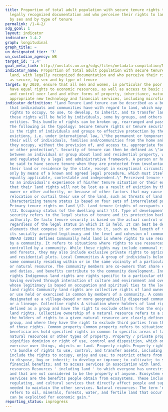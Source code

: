 ```yaml
---
title: Proportion of total adult population with secure tenure rights to land, with
  legally recognized documentation and who perceive their rights to land as secure,
  by sex and by type of tenure
permalink: /1-4-2/
sdg_goal: 1
layout: indicator
indicator: 1.4.2
graph: longitudinal
graph_title: ~
un_designated_tier: '3'
un_custodian_agency: WB
target_id: '1.4'
goal_meta_link: http://unstats.un.org/sdgs/files/metadata-compilation/Metadata-Goal-1.pdf
indicator_name: Proportion of total adult population with secure tenure rights to
  land, with legally recognized documentation and who perceive their rights to land
  as secure, by sex and by type of tenure
target: By 2030, ensure that all men and women, in particular the poor and the vulnerable,
  have equal rights to economic resources, as well as access to basic services, ownership
  and control over land and other forms of property, inheritance, natural resources,
  appropriate new technology and financial services, including microfinance.
indicator_definition: "Land Tenure Land tenure can be described as a bundle of rights
  that individuals and communities have with regard to land, which may include the
  rights to occupy, to use, to develop, to inherit, and to transfer land. Some of
  these rights will be held by individuals, some by groups, and others by political
  entities. This bundle of rights can be broken up, rearranged and passed on to others.
  The following is the typology: Secure tenure rights or tenure security Tenure security
  is the right of individuals and groups to effective protection by the state against
  evictions, i.e. under international law, \"the permanent or temporary removal against
  their will of individuals, families and/communities from the home and/or the land
  they occupy, without the provision of, and access to, appropriate form of legal
  or other protection\". Security of tenure can then be defined as \"an agreement
  between an individual or group about land and residential property, which is governed
  and regulated by a legal and administrative framework. A person or household can
  be said to have secure tenure when they are protected from involuntary removal from
  their land or residence by the state, except in exceptional circumstances, and then
  only by means of a known and agreed legal procedure, which must itself be objective,
  equally applicable, contestable and independent.\" Perceived tenure security refers
  to an individual's experience of his/her tenure situation or their estimated probability
  that their land rights will not be lost as a result of eviction by the state, land
  owner or other authority, or because of other factors that may cause involuntary
  relocation or curtail their use of the land, such as threats of land conflicts.
  Characterizing tenure status is based on four sets of interrelated parameters: \t1.
  Primary tenure rights on land \t2. Land tenure (rights of occupants on the land)
  \t3. Occupancy status (of the dwelling unit) \t4. Type of development Legal tenure
  security refers to the legal status of tenure and its protection backed up by state
  authority. De facto tenure security is based on the actual control of property,
  regardless of the legal status in which it is held. It can best be defined by the
  elements that compose it or contribute to it, such as the length of time of occupation,
  its socially accepted legitimacy and the level and cohesion of community organization.
  UNFAO (2003) defines Communally held land is where rights to use resources are held
  by a community. It refers to situations where rights to use resources are held and
  controlled by a community. While these rights may include communal rights to pastures
  and forests, they may also include exclusive private rights to agricultural land
  and residential plots. Local Communities A group of individuals belonging to the
  same community residing within or in the same vicinity of a particular parcel, property
  or natural resource. The community members are co-owners that share exclusive rights
  and duties, and benefits contribute to the community development. Indigenous land
  rights Indigenous land rights are rights specific to a particular ethnic group,
  having evolved through interaction of culture and environment and overseen by authorities
  whose legitimacy is based on occupation and spiritual ties to the locality. Community
  land rights Community land rights are collective rights of land ownership, access
  or use held or exercised in common by members of a community. A community may be
  designated as a village-based or more geographically dispersed community, or a clan
  or a lineage. Collective rights A situation where holders of land rights are clearly
  defined as a group and have the right to exclude others from the enjoyment of those
  land rights. Collective ownership of a natural resource refers to a situation where
  the holders of rights to a given natural resource are clearly defined as a collective
  group, and where they have the right to exclude third parties from the enjoyment
  of those rights. Common property Common property refers to situations in which entitled
  beneficiaries hold specified rights in common to specific areas of land, land-based
  natural resources or other types of property. Property / private property Property
  signifies dominion or right of use, control and disposition, which one may lawfully
  exercise over things, objects or land. Property rights Property rights refer to
  \"a bundle of rights to use, control, and transfer assets, including land. These
  include the rights to occupy, enjoy and use; to restrict others from entry or use;
  to dispose, buy or inherit; to develop or improve; to cultivate; to sublet; to realize
  financial benefits; and to access services in association with land. Open access
  resources Resources ' including land ' to which everyone has unrestricted access
  and that are not considered to be the property of anyone. Ecosystem services: Ecosystem
  services are the benefits people obtain from ecosystems. These include provisioning,
  regulating, and cultural services that directly affect people and supporting services
  needed to maintain the other services. Natural resources: The term 'natural resources'
  refers to oil, minerals, forests, water, and fertile land that occur in nature and
  can be exploited for economic gain."
reporting_status: inprogress
---
```

